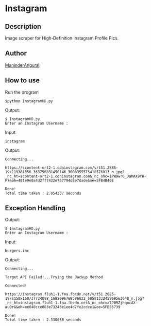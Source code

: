 # Instagram #

## Description ##

Image scraper for High-Definition Instagram Profile Pics.

## Author ##

[ManinderAngural](https://github.com/ManinderAngural)

## How to use ##

Run the program

```console
$python InstagramHD.py
```

Output:
```
$ InstagramHD.py
Enter an Instagram Username :
```

Input:
```
instagram
```

Output:
```code
Connecting...

https://scontent-ort2-1.cdninstagram.com/v/t51.2885-19/119381356_363756831450146_3008355575418576013_n.jpg?_nc_ht=scontent-ort2-1.cdninstagram.com&_nc_ohc=iPW9wr6_JaMAX9YH-F7&oh=48fe9e0a4d2ff7432e757794d8e7dade&oe=5FB4B40E

Done!
Total time taken : 2.054337 seconds
```

## Exception Handling ##

Output:
```
$ InstagramHD.py
Enter an Instagram Username :
```


Input: 
```
burgers.inc
```

Output:
```
Connecting...

Target API Failed!...Trying the Backup Method

Connected!

https://instagram.fluh1-1.fna.fbcdn.net/v/t51.2885-19/s150x150/37724098_1682096768586022_6058133245969563648_n.jpg?_nc_ht=instagram.fluh1-1.fna.fbcdn.net&_nc_ohc=a7J09ZjhqncAX-auQrG&oh=ee040cce803e73248e1ee4d7fe2cdee1&oe=5FB55739

Done!
Total time taken : 2.330038 seconds
```